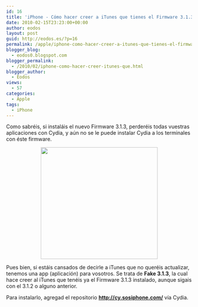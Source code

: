 ```yaml
---
id: 16
title: 'iPhone - Cómo hacer creer a iTunes que tienes el Firmware 3.1.3'
date: 2010-02-15T23:23:00+00:00
author: eodos
layout: post
guid: http://eodos.es/?p=16
permalink: /apple/iphone-como-hacer-creer-a-itunes-que-tienes-el-firmware-3-1-3
blogger_blog:
  - eodos0.blogspot.com
blogger_permalink:
  - /2010/02/iphone-como-hacer-creer-itunes-que.html
blogger_author:
  - Eodos
views:
  - 57
categories:
  - Apple
tags:
  - iPhone
---
```

Como sabréis, si instaláis el nuevo Firmware 3.1.3, perderéis todas vuestras aplicaciones con Cydia, y aún no se le puede instalar Cydia a los terminales con éste firmware.

<a href="https://i2.wp.com/www.iphonedownloadblog.com/wp-content/uploads/2010/02/fake-3.1.3.jpg" onblur="try {parent.deselectBloggerImageGracefully();} catch(e) {}" data-rel="lightbox-0" title=""><img style="display: block; margin: 0px auto 10px; text-align: center; cursor: hand; width: 317px; height: 304px;" src="https://i2.wp.com/www.iphonedownloadblog.com/wp-content/uploads/2010/02/fake-3.1.3.jpg" border="0" alt="" data-recalc-dims="1" /></a>

Pues bien, si estáis cansados de decirle a iTunes que no queréis actualizar, tenemos una app (aplicación) para vosotros. Se trata de <span style="font-weight: bold;">Fake 3.1.3</span>, la cual hace creer al iTunes que tenéis ya el Firmware 3.1.3 instalado, aunque sigais con el 3.1.2 o alguno anterior.

Para instalarlo, agregad el repositorio <span style="font-weight: bold;">http://cy.sosiphone.com/</span> vía Cydia.